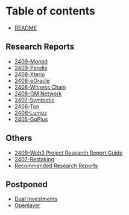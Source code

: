 # Table of contents

* [README](README.md)

## Research Reports

* [2409-Monad](2409-Monad/README.md)
* [2409-Pendle](2409-Pendle/README.md)
* [2408-Xterio](2408-Xterio/README.md)
* [2408-eOracle](2408-eOracle/README.md)
* [2408-Witness Chain](<2408-Witness Chain/README.md>)
* [2408-GM Network](<2408-GM Network/README.md>)
* [2407-Symbiotic](2407-Symbiotic/README.md)
* [2406-Ton](2406-Ton/README.md)
* [2406-Lumoz](2406-Lumoz/README.md)
* [2405-GoPlus](2405-GoPlus/README.md)

## Others

* [2409-Web3 Project Research Report Guide](<2409-Web3 Project Research Report Guide/README.md>)
* [2407-Restaking](2407-Restaking/README.md)
* [Recommended Research Reports](<Recommended Research Reports/README.md>)

## Postponed

* [Dual Investments](<Dual Investments(Postponed)/README.md>)
* [Openlayer](Openlayer\(Postponed\)/README.md)
